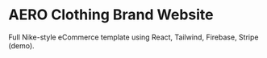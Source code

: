 # AERO Clothing Brand Website
Full Nike-style eCommerce template using React, Tailwind, Firebase, Stripe (demo).